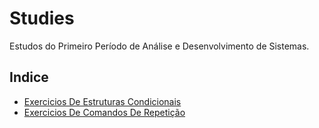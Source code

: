# Studies

Estudos do Primeiro Período de Análise e Desenvolvimento de Sistemas.

## Indice

- [Exercicios De Estruturas Condicionais](https://github.com/Ace0777/Studies/blob/main/ADS/Programming%20fundamentals/Estruturas%20Condicionais.md)
- [Exercicios De Comandos De Repetição](https://github.com/Ace0777/Studies/blob/9dfb59501c647425dca8eb73bca6c4bf24b6226a/ADS/Programming%20fundamentals/Comandos%20de%20Repeti%C3%A7%C3%A3o.md)

